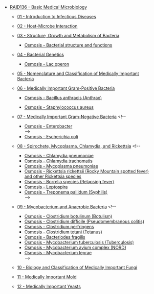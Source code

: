 * [RAID136 - Basic Medical Microbiology](RAID136%20-%20Basic%20Medical%20Microbiology.md)
  * [01 - Introduction to Infectious Diseases](01%20-%20Introduction%20to%20Infectious%20Diseases.md)
  * [02 - Host-Microbe Interaction](02%20-%20Host-Microbe%20Interaction.md)
  * [03 - Structure, Growth and Metabolism of Bacteria](03%20-%20Structure,%20Growth%20and%20Metabolism%20of%20Bacteria.md)
    * [Osmosis - Bacterial structure and functions](Osmosis%20-%20Bacterial%20structure%20and%20functions.md)
  * [04 - Bacterial Genetics](04%20-%20Bacterial%20Genetics.md)
    * [Osmosis - Lac operon](Osmosis%20-%20Lac%20operon.md)
  * [05 - Nomenclature and Classification of Medically Important Bacteria](05%20-%20Nomenclature%20and%20Classification%20of%20Medically%20Important%20Bacteria.md)
  * [06 - Medically Important Gram-Positive Bacteria](06%20-%20Medically%20Important%20Gram-Positive%20Bacteria.md)
    * [Osmosis - Bacillus anthracis (Anthrax)](Osmosis%20-%20Bacillus%20anthracis%20%28Anthrax%29.md)
      <!--
      - [Osmosis - Bacillus cereus (Food poisoning)]()
      - [Osmosis - Corynebacterium diphtheriae (Diphtheria)]()
      - [Osmosis - Listeria monocytogenes]()
      - [Osmosis - Actinomyces israelii]()
      - [Osmosis - Nocardia]()  
      -->
    

    * [Osmosis - Staphylococcus aureus](Osmosis%20-%20Staphylococcus%20aureus.md)
      <!--
      - [Osmosis - Staphylococcus epidermidis]()
      - [Osmosis - Staphylococcus saprophyticus]()
      - [Osmosis - Streptococcus agalactiae (Group B Strep)]()
      - [Osmosis - Streptococcus pneumoniae]()
      - [Osmosis - Streptococcus pyogenes (Group A Strep)]()
      - [Osmosis - Streptococcus viridans]()
      - [Osmosis - Enterococcus]()
      - [Osmosis - Gardnerella vaginalis (Bacterial vaginosis)]()  
      -->
    
  * [07 - Medically Important Gram-Negative Bacteria](07%20-%20Medically%20Important%20Gram-Negative%20Bacteria.md)  <!--
      - [Osmosis - Enterobacter]()  
      -->
    

    * [Osmosis - Escherichia coli](Osmosis%20-%20Escherichia%20coli.md)
      <!--
      - [Osmosis - Klebsiella pneumoniae]()
      - [Osmosis - Legionella pneumophila (Legionnaires disease and Pontiac fever)]()
      - [Osmosis - Proteus mirabilis]()
      - [Osmosis - Pseudomonas aeruginosa]()
      - [Osmosis - Salmonella (non-typhoidal)]()
      - [Osmosis -Salmonella typhi (typhoid fever)]()
      - [Osmosis - Shigella]()
      - [Osmosis - Yersinia pestis (Plague)]()
      - [Osmosis - Campylobacter jejuni]()
      - [Osmosis - Helicobacter pyroli]()
      - [Osmosis - Vibrio cholerae (Cholera)]()
      - [Osmosis - Moraxella catarrhalis]()
      - [Osmosis - Neisseria gonorrhoeae]()
      - [Osmosis - Neisseria meningitidis]()
      - [Osmosis - Bordetella pertussis (Whooping cough)]()
      - [Osmosis - Brucella]()
      - [Osmosis - Haemophilus ducreyi (Chancroid)]()
      - [Osmosis - Haemophilus influenzae]()
      - [Osmosis - Pasteurella multocida]()  
      -->
    
  * [08 - Spirochete, Mycoplasma, Chlamydia, and Rickettsia](08%20-%20Spirochete,%20Mycoplasma,%20Chlamydia,%20and%20Rickettsia.md)  <!--
      - [Osmosis - Chlamydia pneumoniae]()
      - [Osmosis - Chlamydia trachomatis]()
      - [Osmosis - Mycoplasma pneumoniae]()
      - [Osmosis - Rickettsia rickettsii (Rocky Mountain spotted fever) and other Rickettsia species]()
      - [Osmosis - Borrelia species (Relapsing fever)]()
      - [Osmosis - Leptospira]()
      - [Osmosis - Treponema pallidum (Syphilis)]()  
      -->
    
  * [09 - Mycobacterium and Anaerobic Bacteria](09%20-%20Mycobacterium%20and%20Anaerobic%20Bacteria.md)  <!--
      - [Osmosis - Clostridium botulinum (Botulism)]()
      - [Osmosis - Clostridium difficile (Pseudomembranous colitis)]()
      - [Osmosis - Clostridium perfringens]()
      - [Osmosis - Clostridium tetani (Tetanus)]()
      - [Osmosis - Bacteriodes fragilis]()
      - [Osmosis - Mycobacterium tuberculosis (Tuberculosis)]()
      - [Osmosis - Mycobacterium avium complex (NORD)]()
      - [Osmosis - Mycobacterium leprae]()  
      -->
    
  * [10 - Biology and Classification of Medically Important Fungi](10%20-%20Biology%20and%20Classification%20of%20Medically%20Important%20Fungi.md)
  * [11 - Medically Important Mold](11%20-%20Medically%20Important%20Mold.md)
  * [12 - Medically Important Yeasts](12%20-%20Medically%20Important%20Yeasts.md)
